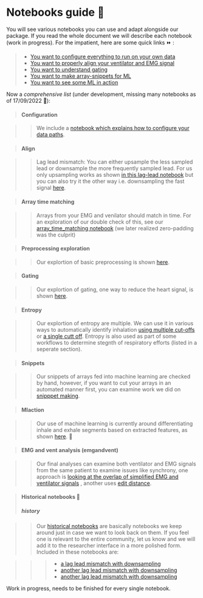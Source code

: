 # Notebooks guide :rainbow:

You will see various notebooks you can use and adapt alongside our package. If you read the whole document we will describe each notebook (work in progress). For the impatient, here are some quick links :fast_forward: :

> * [You want to configure everything to run on your own data](#configuration)
> * [You want to properly align your ventilator and EMG signal](#align)
> * [You want to understand gating](#gating)
> * [You want to make array-snippets for ML](#snippets)
> * [You want to see some ML in action](#mlaction)

Now a *comprehensive list* (under development, missing many notebooks as of 17/09/2022 :construction:): 



> #### Configuration

>> We include a [notebook which explains how to configure your data paths](http://localhost:8888/notebooks/open_work/config_demo.ipynb).


> #### Align

>> Lag lead mismatch: You can either upsample the less sampled lead or downsample the more frequently sampled lead. For us only upsampling works as shown [in this lag-lead notebook](https://github.com/ReSurfEMG/ReSurfEMG/blob/main/researcher_interface/lead_lag_match_upsample.ipynb) but you can also try it the other way i.e. downsampling the fast signal [here](https://github.com/ReSurfEMG/ReSurfEMG/blob/main/researcher_interface/lag_lead_match.ipynb).


> #### Array time matching

>> Arrays from your EMG and venilator should match in time. For an exploration of our double check of this, see our [array_time_matching notebook](https://github.com/ReSurfEMG/ReSurfEMG/blob/main/open_work/array_time_matching.ipynb) (we later realized zero-padding was the culprit)

> #### Preprocessing exploration 

>> Our explortion of basic preprocessing is shown [here](https://github.com/ReSurfEMG/ReSurfEMG/blob/main/open_work/basic_preprocessing.ipynb). 

> #### Gating 

>> Our explortion of gating, one way to reduce the heart signal, is shown [here](https://github.com/ReSurfEMG/ReSurfEMG/blob/main/researcher_interface/gating_example.ipynb). 


> #### Entropy

>> Our explortion of entropy are multiple. We can use it in various ways to automatically identify inhalation  [using multiple cut-offs](https://github.com/ReSurfEMG/ReSurfEMG/blob/main/researcher_interface/widgeted_entropy_updated_june.ipynb) or [a single cutt off](https://github.com/ReSurfEMG/ReSurfEMG/blob/main/researcher_interface/widgeted_entropy1.ipynb). Entropy is also used as part of some workflows to determine stegnth of respiratory efforts (listed in a seperate section).


> #### Snippets 

>> Our snippets of arrays fed into machine learning are checked by hand, however, if you want to cut your arrays in an automated manner first, you can examine work we did on [snipppet making](https://github.com/ReSurfEMG/ReSurfEMG/blob/main/researcher_interface/ml_snipper_maker.ipynb). 


> #### Mlaction 

>> Our use of machine learning is currently around differentiating inhale and exhale segments based on extracted features, as shown  [here](https://github.com/ReSurfEMG/ReSurfEMG/blob/main/open_work/ML_EMG_1.ipynb). :key:


> #### EMG and vent analysis (emgandvent)

>> Our final analyses can examine both ventilator and EMG signals from the same patient to examine issues like synchrony, one approach is [looking at the overlap of simplified EMG and ventilator signals](https://github.com/ReSurfEMG/ReSurfEMG/blob/main/open_work/diagnose_emg_vent_relationship.ipynb) , another uses [edit distance](https://github.com/ReSurfEMG/ReSurfEMG/blob/main/open_work/edit_distance_emg_vent.ipynb).



> #### Historical notebooks :ghost:
> ##### history

>> Our [historical notebooks](https://github.com/ReSurfEMG/ReSurfEMG/tree/main/historical_notebooks) are basically notebooks we keep around just in case we want to look back on them. If you feel one is relevant to the entire community, let us know and we will add it to the researcher interface in a more polished form.
Included in these notebooks are:


>>> * [a lag lead mismatch with downsampling](https://github.com/ReSurfEMG/ReSurfEMG/blob/main/historical_notebooks/lag_lead_match_downsample_BAD.ipynb)
>>> * [another lag lead mismatch with downsampling](https://github.com/ReSurfEMG/ReSurfEMG/blob/main/historical_notebooks/lag_lead_match.ipynb)
>>> * [another lag lead mismatch with downsampling](https://github.com/ReSurfEMG/ReSurfEMG/blob/main/historical_notebooks/lag_lead_match.ipynb)


Work in progress, needs to be finished for every single notebook.


